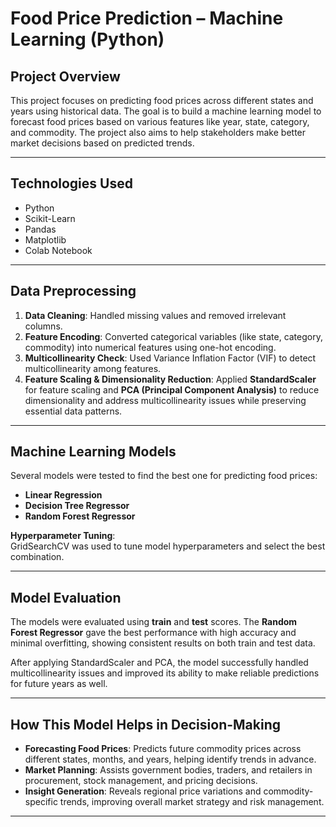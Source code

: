 # Food Price Prediction – Machine Learning (Python)

## Project Overview

This project focuses on predicting food prices across different states and years using historical data. The goal is to build a machine learning model to forecast food prices based on various features like year, state, category, and commodity. The project also aims to help stakeholders make better market decisions based on predicted trends.

---

## Technologies Used

- Python  
- Scikit-Learn  
- Pandas  
- Matplotlib  
- Colab Notebook  

---

## Data Preprocessing

1. **Data Cleaning**: Handled missing values and removed irrelevant columns.  
2. **Feature Encoding**: Converted categorical variables (like state, category, commodity) into numerical features using one-hot encoding.  
3. **Multicollinearity Check**: Used Variance Inflation Factor (VIF) to detect multicollinearity among features.  
4. **Feature Scaling & Dimensionality Reduction**: Applied **StandardScaler** for feature scaling and **PCA (Principal Component Analysis)** to reduce dimensionality and address multicollinearity issues while preserving essential data patterns.

---

## Machine Learning Models

Several models were tested to find the best one for predicting food prices:

- **Linear Regression**  
- **Decision Tree Regressor**  
- **Random Forest Regressor**

**Hyperparameter Tuning**:  
GridSearchCV was used to tune model hyperparameters and select the best combination.

---

## Model Evaluation

The models were evaluated using **train** and **test** scores. The **Random Forest Regressor** gave the best performance with high accuracy and minimal overfitting, showing consistent results on both train and test data.

After applying StandardScaler and PCA, the model successfully handled multicollinearity issues and improved its ability to make reliable predictions for future years as well.

---

## How This Model Helps in Decision-Making

- **Forecasting Food Prices**: Predicts future commodity prices across different states, months, and years, helping identify trends in advance.  
- **Market Planning**: Assists government bodies, traders, and retailers in procurement, stock management, and pricing decisions.  
- **Insight Generation**: Reveals regional price variations and commodity-specific trends, improving overall market strategy and risk management.

---

